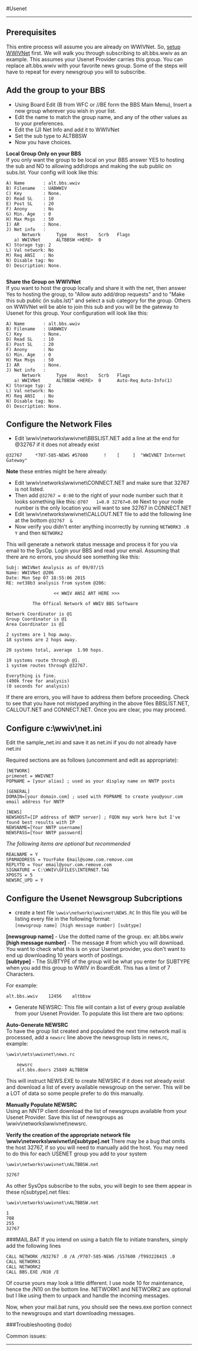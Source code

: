#Usenet
***

## Prerequisites
This entire process will assume you are already on WWIVNet. So, 
[setup WWIVNet](wwivnet) first. We will walk you through subscribing
to alt.bbs.wwiv as an example. This assumes your Usenet Provider 
carries this group. You can replace alt.bbs.wwiv with your favorite 
news group. Some of the steps will have to repeat for every newsgroup 
you will to subscribe.

## Add the group to your BBS
* Using Board Edit (B from WFC or //BE form the BBS Main Menu), Insert 
a new group wherever you wish in your list.
* Edit the name to match the group name, and any of the other values as to your preferences.
* Edit the (J) Net Info and add it to WWIVNet
* Set the sub type to ALTBBSW
* Now you have choices. 

**Local Group Only on your BBS**  
If you only want the group to be local on your BBS answer YES to hosting the sub and NO to allowing add\drops and making the sub public on subs.lst. Your config will look like this:
```
A) Name       : alt.bbs.wwiv
B) Filename   : UABWWIV
C) Key        : None.
D) Read SL    : 10
E) Post SL    : 20
F) Anony      : No
G) Min. Age   : 0
H) Max Msgs   : 50
I) AR         : None.
J) Net info   :
      Network      Type    Host    Scrb   Flags
   a) WWIVNet      ALTBBSW <HERE>  0
K) Storage typ: 2
L) Val network: No
M) Req ANSI   : No
N) Disable tag: No
O) Description: None.
                                                                      
```

**Share the Group on WWIVNet**  
If you want to host the group locally and share it with the net, then answer Yes 
to hosting the group, to "Allow auto add/drop requests" and to "Make this sub 
public (in subs.lst)" and select a sub category for the group. Others on 
WWIVNet will be able to join this sub and you will be the gateway to 
Usenet for this group. Your configuration will look like this:
```
A) Name       : alt.bbs.wwiv
B) Filename   : UABWWIV
C) Key        : None.
D) Read SL    : 10
E) Post SL    : 20
F) Anony      : No
G) Min. Age   : 0
H) Max Msgs   : 50
I) AR         : None.
J) Net info   :
      Network      Type    Host    Scrb   Flags
   a) WWIVNet      ALTBBSW <HERE>  0      Auto-Req Auto-Info(1)
K) Storage typ: 2
L) Val network: No
M) Req ANSI   : No
N) Disable tag: No
O) Description: None.                                                   
```

## Configure the Network Files
* Edit \wwiv\networks\wwivnet\BBSLIST.NET add a line at the end for @32767 if it does not already exist 
```
@32767     *707-585-NEWS #57600      !    [     ]  "WWIVNET Internet Gateway"
```
**Note** these entries might be here already:
* Edit \wwiv\networks\wwivnet\CONNECT.NET and make sure that 32767 is not listed.
* Then add ``` @32767 = 0:00 ``` to the right of your node number such that it looks something like this: ``` @707   1=0.0 32767=0.00 ``` Next to your node number is the only location you will want to see 32767 in CONNECT.NET
* Edit \wwiv\networks\wwivnet\CALLOUT.NET file to add the following line at the bottom ``` @32767  & ```
* Now verify you didn't enter anything incorrectly by running ``` NETWORK3 .0 Y ``` and then ``` NETWORK2 ```

This will generate a network status message and process it for you via email 
to the SysOp. Login your BBS and read your email. Assuming that there are no errors, you should 
see something like this:

```
Subj: WWIVNet Analysis as of 09/07/15
Name: WWIVNet @206
Date: Mon Sep 07 18:55:06 2015
RE: net38b3 analysis from system @206:

                  << WWIV ANSI ART HERE >>>

          The Offical Network of WWIV BBS Software

Network Coordinator is @1
Group Coordinator is @1
Area Coordinator is @1
 
2 systems are 1 hop away.
18 systems are 2 hops away.
 
20 systems total, average  1.90 hops.
 
19 systems route through @1.
1 system routes through @32767.
 
Everything is fine.
(490k free for analysis)
(0 seconds for analysis)       
```
If there are errors, you will have to address them before proceeding. Check to 
see that you have not mistyped anything in the above files BBSLIST.NET, 
CALLOUT.NET and CONNECT.NET. Once you are clear, you may proceed.

## Configure c:\wwiv\net.ini 

Edit the sample_net.ini and save it as net.ini if you do not already have net.ini

Required sections are as follows (uncomment and edit as appropriate): 

``` 
[NETWORK] 
primenet = WWIVNET 
POPNAME = [your alias] ; used as your display name on NNTP posts

[GENERAL]
DOMAIN=[your domain.com] ; used with POPNAME to create you@your.com email address for NNTP

[NEWS]
NEWSHOST=[IP address of NNTP server] ; FQDN may work here but I've found best results with IP
NEWSNAME=[Your NNTP username]
NEWSPASS=[Your NNTP password]
```
*The following items are optional but recommended*
```
REALNAME = Y 
SPAMADDRESS = YourFake Email@some.com.remove.com
REPLYTO = Your email@your.com.remove.com
SIGNATURE = C:\WWIV\GFILES\INTERNET.TAG
XPOSTS = 5
NEWSRC_UPD = Y
```

## Configure the Usenet Newsgroup Subcriptions

* create a text file ```\wwiv\networks\wwivnet\NEWS.RC``` In this file you will be listing every file in the following format:  
```[newsgroup name] [high message number] [subtype]```  
  
**[newsgroup name]** - Use the dotted name of the group. ex: alt.bbs.wwiv  
**[high message number]** - The message # from which you will download. You want to check what this is
on your Usenet provider, you don't want to end up downloading 10 years worth of postings.  
**[subtype]** - The SUBTYPE of the group will be what you enter for SUBTYPE when you add this group
to WWIV in BoardEdit. This has a limit of 7 Characters.  

For example:
```
alt.bbs.wwiv    12456    altbbsw
```

* Generate NEWSRC: This file will contain a list of every group available from your Usenet Provider. 
To populate this list there are two options:  

**Auto-Generate NEWSRC**  
To have the group list created and populated the next time network mail is processed, add 
a ```newsrc``` line above the newsgroup lists in news.rc, example: 
```
\wwiv\nets\wwivnet\news.rc

    newsrc
    alt.bbs.doors 25849 ALTBBSW
```
This will instruct NEWS.EXE to create NEWSRC if it does not already exist and download a list of every available newsgroup on the server. This will be a LOT of data so some people prefer to do this manually.

**Manually Populate NEWSRC**  
Using an NNTP client download the list of newsgroups available from your Usenet Provider.
Save this list of newsgroups as \wwiv\networks\wwivnet\newsrc.

**Verify the creation of the appropriate network file \wwiv\networks\wwivnet\n[subtype].net**
There may be a bug that omits the host 32767, if so you will need to manually add the host.
You may need to do this for each USENET group you add to your system
```
\wwiv\networks\wwivnet\nALTBBSW.net

32767
```
As other SysOps subscribe to the subs, you will begin to see them appear in these n[subtype].net files:
```
\wwiv\networks\wwivnet\nALTBBSW.net

1
708
255
32767
```

###MAIL.BAT
If you intend on using a batch file to initiate transfers, simply add the following lines
```
CALL NETWORK /N32767 .0 /A /P707-585-NEWS /S57600 /T993228415 .0 
CALL NETWORK1
CALL NETWORK2
CALL BBS.EXE /N10 /E
```
Of course yours may look a little different. I use node 10 for maintenance, hence the /N10 on the bottom line.
NETWORK1 and NETWORK2 are optional but I like using them to unpack and handle the incoming messages. 

Now, when your mail.bat runs, you should see the news.exe portion 
connect to the newsgroups and start downloading messages.

###Troubleshooting (todo)

Common issues:

***

